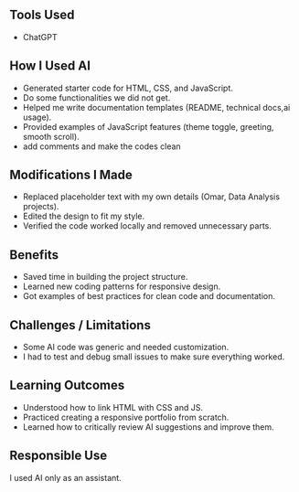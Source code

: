 ## Tools Used
- ChatGPT

## How I Used AI
- Generated starter code for HTML, CSS, and JavaScript.
- Do some functionalities we did not get.
- Helped me write documentation templates (README, technical docs,ai usage).
- Provided examples of JavaScript features (theme toggle, greeting, smooth scroll).
- add comments and make the codes clean

## Modifications I Made
- Replaced placeholder text with my own details (Omar, Data Analysis projects).
- Edited the design to fit my style.
- Verified the code worked locally and removed unnecessary parts.

## Benefits
- Saved time in building the project structure.
- Learned new coding patterns for responsive design.
- Got examples of best practices for clean code and documentation.

## Challenges / Limitations
- Some AI code was generic and needed customization.
- I had to test and debug small issues to make sure everything worked.

## Learning Outcomes
- Understood how to link HTML with CSS and JS.
- Practiced creating a responsive portfolio from scratch.
- Learned how to critically review AI suggestions and improve them.

## Responsible Use
I used AI only as an assistant.  
